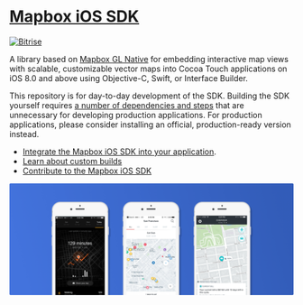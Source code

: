 # [Mapbox iOS SDK](https://www.mapbox.com/ios-sdk/)

[![Bitrise](https://www.bitrise.io/app/7514e4cf3da2cc57.svg?token=OwqZE5rSBR9MVWNr_lf4sA&branch=master)](https://www.bitrise.io/app/7514e4cf3da2cc57)

A library based on [Mapbox GL Native](../../README.md) for embedding interactive map views with scalable, customizable vector maps into Cocoa Touch applications on iOS 8.0 and above using Objective-C, Swift, or Interface Builder.

This repository is for day-to-day development of the SDK. Building the SDK yourself requires [a number of dependencies and steps](../../INSTALL.md) that are unnecessary for developing production applications. For production applications, please consider installing an official, production-ready version instead.

* [Integrate the Mapbox iOS SDK into your application](https://www.mapbox.com/install/ios/).
* [Learn about custom builds](INSTALL.md)
* [Contribute to the Mapbox iOS SDK](DEVELOPING.md)

![](docs/img/screenshot.png)
